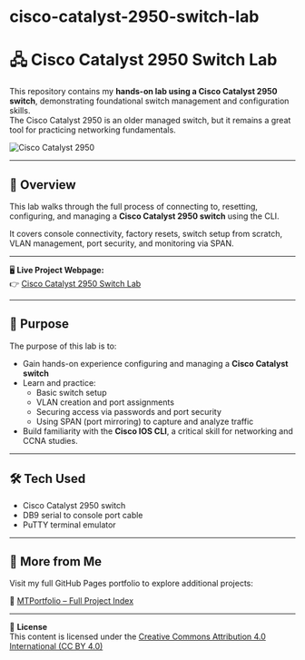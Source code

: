# cisco-catalyst-2950-switch-lab

# 🖧 Cisco Catalyst 2950 Switch Lab

This repository contains my **hands-on lab using a Cisco Catalyst 2950 switch**, demonstrating foundational switch management and configuration skills.  
The Cisco Catalyst 2950 is an older managed switch, but it remains a great tool for practicing networking fundamentals.

![Cisco Catalyst 2950](Images/Connecting/con1.png)

---


## 📖 Overview

This lab walks through the full process of connecting to, resetting, configuring, and managing a **Cisco Catalyst 2950 switch** using the CLI.  

It covers console connectivity, factory resets, switch setup from scratch, VLAN management, port security, and monitoring via SPAN.

---


🖥️ **Live Project Webpage:**  
👉 [Cisco Catalyst 2950 Switch Lab](https://mark-thompson01.github.io/MTPortfolio/Skills/Labbing%20with%20a%20Cisco%20Catalyst%202950%20Switch/)

---


## 🎯 Purpose

The purpose of this lab is to:

- Gain hands-on experience configuring and managing a **Cisco Catalyst switch**  
- Learn and practice:
  - Basic switch setup
  - VLAN creation and port assignments
  - Securing access via passwords and port security
  - Using SPAN (port mirroring) to capture and analyze traffic
- Build familiarity with the **Cisco IOS CLI**, a critical skill for networking and CCNA studies.


---

## 🛠️ Tech Used

- Cisco Catalyst 2950 switch
- DB9 serial to console port cable
- PuTTY terminal emulator

---

## 📁 More from Me

Visit my full GitHub Pages portfolio to explore additional projects:

🔗 [MTPortfolio – Full Project Index](https://mark-thompson01.github.io/MTPortfolio/)


---


📄 **License**  
This content is licensed under the [Creative Commons Attribution 4.0 International (CC BY 4.0)](https://creativecommons.org/licenses/by/4.0/)



